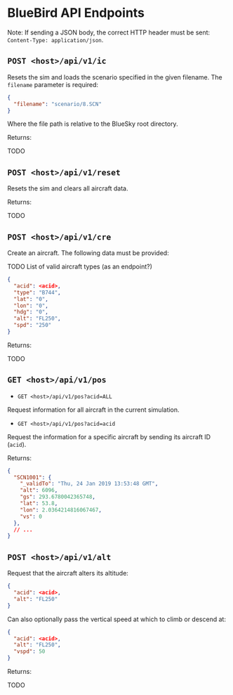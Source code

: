 
# BlueBird API Endpoints

Note: If sending a JSON body, the correct HTTP header must be sent: `Content-Type: application/json`.

## `POST <host>/api/v1/ic`

Resets the sim and loads the scenario specified in the given filename. The `filename` parameter is required:

```json
{
  "filename": "scenario/8.SCN"
}
```

Where the file path is relative to the BlueSky root directory.

Returns:

TODO

## `POST <host>/api/v1/reset`

Resets the sim and clears all aircraft data. 

Returns:

TODO

## `POST <host>/api/v1/cre`

Create an aircraft. The following data must be provided:

TODO List of valid aircraft types (as an endpoint?)

```json
{
  "acid": <acid>,
  "type": "B744",
  "lat": "0",
  "lon": "0",
  "hdg": "0",
  "alt": "FL250",
  "spd": "250"
}
```

Returns:

TODO

## `GET <host>/api/v1/pos`

- `GET <host>/api/v1/pos?acid=ALL` 

Request information for all aircraft in the current simulation.

- `GET <host>/api/v1/pos?acid=acid` 

Request the information for a specific aircraft by sending its aircraft ID (`acid`).


Returns:

```json
{
  "SCN1001": {
    "_validTo": "Thu, 24 Jan 2019 13:53:48 GMT",
    "alt": 6096,
    "gs": 293.6780042365748,
    "lat": 53.8,
    "lon": 2.0364214816067467,
    "vs": 0
  },
  // ...
}
```

## `POST <host>/api/v1/alt`

Request that the aircraft alters its altitude:

```json
{
  "acid": <acid>,
  "alt": "FL250"
}
```

Can also optionally pass the vertical speed at which to climb or descend at:

```json
{
  "acid": <acid>,
  "alt": "FL250",
  "vspd": 50
}
```

Returns:

TODO
